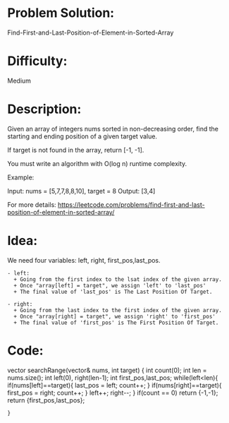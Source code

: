 # Problem Solution: 
  Find-First-and-Last-Position-of-Element-in-Sorted-Array
  
# Difficulty: 
  Medium
  
# Description:
  Given an array of integers nums sorted in non-decreasing order, find the starting and ending position of a given target value.

  If target is not found in the array, return [-1, -1].

  You must write an algorithm with O(log n) runtime complexity.

  Example:

  Input: nums = [5,7,7,8,8,10], target = 8
  Output: [3,4]
  
  For more details: https://leetcode.com/problems/find-first-and-last-position-of-element-in-sorted-array/
  
# Idea:
  We need four variables: left, right, first_pos,last_pos.
  
    - left:
      + Going from the first index to the lsat index of the given array.
      + Once "array[left] = target", we assign 'left' to 'last_pos'
      + The final value of 'last_pos' is The Last Position Of Target.
      
    - right:
      + Going from the last index to the first index of the given array.
      + Once "array[right] = target", we assign 'right' to 'first_pos'
      + The final value of 'first_pos' is The First Position Of Target.
# Code:


  vector<int> searchRange(vector<int>& nums, int target) {
        int count(0);
        int len = nums.size();
        int left(0), right(len-1);
        int first_pos,last_pos;
        while(left<len){
            if(nums[left]==target){
                last_pos = left;
                count++;
            }
            if(nums[right]==target){
                first_pos = right;
                count++;
            }
            left++;
            right--;
        }
        if(count == 0)
            return {-1,-1};
        return {first_pos,last_pos};
        
    }
  
  


